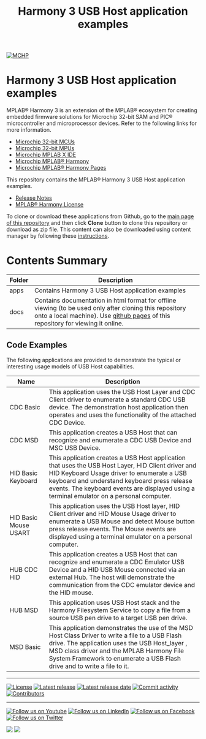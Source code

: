 ﻿---
title: Harmony 3 USB Host application examples
nav_order: 1
has_children: true
has_toc: false
---
[![MCHP](https://www.microchip.com/ResourcePackages/Microchip/assets/dist/images/logo.png)](https://www.microchip.com)

# Harmony 3 USB Host application examples

MPLAB® Harmony 3 is an extension of the MPLAB® ecosystem for creating embedded firmware solutions for Microchip 32-bit SAM and PIC® microcontroller and microprocessor devices.  Refer to the following links for more information.

- [Microchip 32-bit MCUs](https://www.microchip.com/design-centers/32-bit)
- [Microchip 32-bit MPUs](https://www.microchip.com/design-centers/32-bit-mpus)
- [Microchip MPLAB X IDE](https://www.microchip.com/mplab/mplab-x-ide)
- [Microchip MPLAB® Harmony](https://www.microchip.com/mplab/mplab-harmony)
- [Microchip MPLAB® Harmony Pages](https://microchip-mplab-harmony.github.io/)

This repository contains the MPLAB® Harmony 3 USB Host application examples.

- [Release Notes](release_notes.md)
- [MPLAB® Harmony License](mplab_harmony_license.md)

To clone or download these applications from Github, go to the [main page of this repository](https://github.com/Microchip-MPLAB-Harmony/usb_apps_host) and then click **Clone** button to clone this repository or download as zip file.
This content can also be downloaded using content manager by following these [instructions](https://github.com/Microchip-MPLAB-Harmony/contentmanager/wiki).

# Contents Summary

| Folder     | Description                                               |
| ---        | ---                                                       |
| apps       | Contains Harmony 3 USB Host application examples |
| docs       | Contains documentation in html format for offline viewing (to be used only after cloning this repository onto a local machine). Use [github pages](https://microchip-mplab-harmony.github.io/usb_apps_host/) of this repository for viewing it online. |

## Code Examples

The following applications are provided to demonstrate the typical or interesting usage models of USB Host capabilities.

| Name                      | Description            |
| ------------------------- | ---------------------- |
| CDC Basic                 | This application uses the USB Host Layer and CDC Client driver to enumerate a standard CDC USB device. The demonstration host application then operates and uses the functionality of the attached CDC Device. |
| CDC MSD                   | This application creates a USB Host that can recognize and enumerate a CDC USB Device and MSC USB Device. |
| HID Basic Keyboard        | This application creates a USB Host application that uses the USB Host Layer, HID Client driver and HID Keyboard Usage driver to enumerate a USB keyboard and understand keyboard press release events. The keyboard events are displayed using a terminal emulator on a personal computer. |
| HID Basic Mouse USART     | This application uses the USB Host layer, HID Client driver and HID Mouse Usage driver to enumerate a USB Mouse and detect Mouse button press release events. The Mouse events are displayed using a terminal emulator on a personal computer. |
| HUB CDC HID               | This application creates a USB Host that can recognize and enumerate a CDC Emulator USB Device and a HID USB Mouse connected via an external Hub. The host will demonstrate the communication from the CDC emulator device and the HID mouse. |
| HUB MSD                   | This application uses USB Host stack and the Harmony Filesystem Service to copy a file from a source USB pen drive to a target USB pen drive. |
| MSD Basic                 | This application demonstrates the use of the MSD Host Class Driver to write a file to a USB Flash drive. The application uses the USB Host_layer , MSD class driver and the MPLAB Harmony File System Framework to enumerate a USB Flash drive and to write a file to it. |

____

[![License](https://img.shields.io/badge/license-Harmony%20license-orange.svg)](https://github.com/Microchip-MPLAB-Harmony/usb_apps_host/blob/master/mplab_harmony_license.md)
[![Latest release](https://img.shields.io/github/release/Microchip-MPLAB-Harmony/usb_apps_host.svg)](https://github.com/Microchip-MPLAB-Harmony/usb_apps_host/releases/latest)
[![Latest release date](https://img.shields.io/github/release-date/Microchip-MPLAB-Harmony/usb_apps_host.svg)](https://github.com/Microchip-MPLAB-Harmony/usb_apps_host/releases/latest)
[![Commit activity](https://img.shields.io/github/commit-activity/y/Microchip-MPLAB-Harmony/usb_apps_host.svg)](https://github.com/Microchip-MPLAB-Harmony/usb_apps_host/graphs/commit-activity)
[![Contributors](https://img.shields.io/github/contributors-anon/Microchip-MPLAB-Harmony/usb_apps_host.svg)]()

____

[![Follow us on Youtube](https://img.shields.io/badge/Youtube-Follow%20us%20on%20Youtube-red.svg)](https://www.youtube.com/user/MicrochipTechnology)
[![Follow us on LinkedIn](https://img.shields.io/badge/LinkedIn-Follow%20us%20on%20LinkedIn-blue.svg)](https://www.linkedin.com/company/microchip-technology)
[![Follow us on Facebook](https://img.shields.io/badge/Facebook-Follow%20us%20on%20Facebook-blue.svg)](https://www.facebook.com/microchiptechnology/)
[![Follow us on Twitter](https://img.shields.io/twitter/follow/MicrochipTech.svg?style=social)](https://twitter.com/MicrochipTech)

[![](https://img.shields.io/github/stars/Microchip-MPLAB-Harmony/usb_apps_host.svg?style=social)]()
[![](https://img.shields.io/github/watchers/Microchip-MPLAB-Harmony/usb_apps_host.svg?style=social)]()


